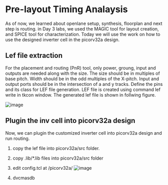 # Pre-layout Timing Analaysis
As of now, we learned about openlane setup, synthesis, floorplan and next step is routing. in Day 3 labs, we used the MAGIC tool for layout creation, and SPICE tool for characterization. Today we will use the work on how to use the designed inverter cell in the picorv32a design.

## Lef file extraction
For the placement and routing (PnR) tool, only power, groung, input and outputs are needed along with the size. The size should be in multiples of base pitch. Width should be in the odd multiples of the X-pitch. Input and output ports should be in the intersection of a and y tracks. Define the pins and its class for LEF file generation.
LEF file is created using command lef write in tkcon window. The generated lef file is shown in follwing figure.

![image](https://github.com/RajuMachupalli/openlane_test/assets/52839597/93512fcc-bff7-454a-8e0d-4d0d767ea1bf)

## Plugin the inv cell into picorv32a design
Now, we can plugin the customized inverter cell into picorv32a design and run routing.
1. copy the lef file into picorv32a/src folder.
2. copy .lib/*.lib files into picorv32a/src folder
3. edit config.tcl at /picorv32a/ 
![image](https://github.com/RajuMachupalli/openlane_test/assets/52839597/a7965516-3cd0-417b-a2b1-702973bd0299)


4. dvcmasdb
